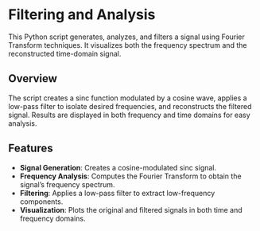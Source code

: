 # Filtering and Analysis

This Python script generates, analyzes, and filters a signal using Fourier Transform techniques. It visualizes both the frequency spectrum and the reconstructed time-domain signal.

## Overview
The script creates a sinc function modulated by a cosine wave, applies a low-pass filter to isolate desired frequencies, and reconstructs the filtered signal. Results are displayed in both frequency and time domains for easy analysis.

## Features
- **Signal Generation**: Creates a cosine-modulated sinc signal.  
- **Frequency Analysis**: Computes the Fourier Transform to obtain the signal’s frequency spectrum.  
- **Filtering**: Applies a low-pass filter to extract low-frequency components.  
- **Visualization**: Plots the original and filtered signals in both time and frequency domains.
